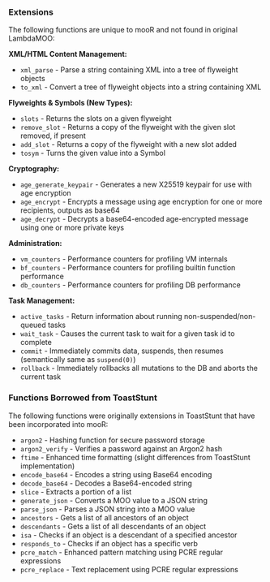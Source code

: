 ### Extensions

The following functions are unique to mooR and not found in original LambdaMOO:

**XML/HTML Content Management:**

- `xml_parse` - Parse a string containing XML into a tree of flyweight objects
- `to_xml` - Convert a tree of flyweight objects into a string containing XML

**Flyweights & Symbols (New Types):**

- `slots` - Returns the slots on a given flyweight
- `remove_slot` - Returns a copy of the flyweight with the given slot removed, if present
- `add_slot` - Returns a copy of the flyweight with a new slot added
- `tosym` - Turns the given value into a Symbol

**Cryptography:**
- `age_generate_keypair` - Generates a new X25519 keypair for use with age encryption
- `age_encrypt` - Encrypts a message using age encryption for one or more recipients, outputs as base64
- `age_decrypt` - Decrypts a base64-encoded age-encrypted message using one or more private keys

**Administration:**

- `vm_counters` - Performance counters for profiling VM internals
- `bf_counters` - Performance counters for profiling builtin function performance
- `db_counters` - Performance counters for profiling DB performance

**Task Management:**

- `active_tasks` - Return information about running non-suspended/non-queued tasks
- `wait_task` - Causes the current task to wait for a given task id to complete
- `commit` - Immediately commits data, suspends, then resumes (semantically same as `suspend(0)`)
- `rollback` - Immediately rollbacks all mutations to the DB and aborts the current task

### Functions Borrowed from ToastStunt

The following functions were originally extensions in ToastStunt that have been incorporated into mooR:

- `argon2` - Hashing function for secure password storage
- `argon2_verify` - Verifies a password against an Argon2 hash
- `ftime` - Enhanced time formatting (slight differences from ToastStunt implementation)
- `encode_base64` - Encodes a string using Base64 encoding
- `decode_base64` - Decodes a Base64-encoded string
- `slice` - Extracts a portion of a list
- `generate_json` - Converts a MOO value to a JSON string
- `parse_json` - Parses a JSON string into a MOO value
- `ancestors` - Gets a list of all ancestors of an object
- `descendants` - Gets a list of all descendants of an object
- `isa` - Checks if an object is a descendant of a specified ancestor
- `responds_to` - Checks if an object has a specific verb
- `pcre_match` - Enhanced pattern matching using PCRE regular expressions
- `pcre_replace` - Text replacement using PCRE regular expressions
